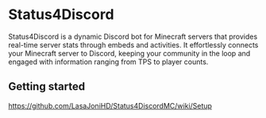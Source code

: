# Status4Discord

Status4Discord is a dynamic Discord bot for Minecraft servers that provides real-time server stats through embeds and activities. It effortlessly connects your Minecraft server to Discord, keeping your community in the loop and engaged with information ranging from TPS to player counts.

## Getting started

https://github.com/LasaJoniHD/Status4DiscordMC/wiki/Setup
